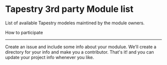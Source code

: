 Tapestry 3rd party Module list
====

List of available Tapestry modeles maintined by the module owners.


How to participate
__________________

Create an issue and include some info about your modulue. We'll create a directory for your info and make you a contributor.
That's it! and you can update your project info whenever you like. 




